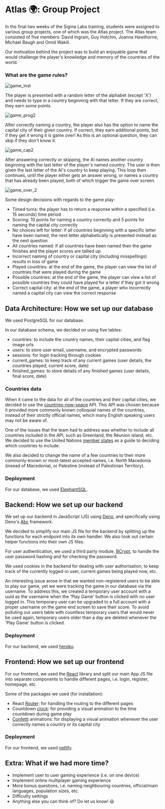 # Atlas :earth_africa:: Group Project

In the final two weeks of the Sigma Labs training, students were assigned to various group projects, one of which was the Atlas project. The Atlas team consisted of five members: David Ingram, Guy Hotchin, Joanna Hawthorne, Michael Baugh and Omid Wakili. 

Our motivation behind the project was to build an enjoyable game that would challenge the player's knowledge and memory of the countries of the world.

### What are the game rules?

![game_inst](https://user-images.githubusercontent.com/56037686/129879420-3e956025-a33a-40f3-a419-afae5bd9e2e0.PNG)

The player is presented with a random letter of the alphabet (except 'X') and needs to type in a country beginning with that letter. If they are correct, they earn some points.

![game_prog2](https://user-images.githubusercontent.com/56037686/129883181-682ff265-4003-4efc-905a-6b74c8dd7762.PNG)

After correctly naming a country, the player also has the option to name the capital city of their given country. If correct, they earn additional points, but if they get it wrong it is game over! As this is an optional question, they can skip if they don't know it.

![game_cap2](https://user-images.githubusercontent.com/56037686/129883188-4de92c09-f34c-4d32-a62a-a6afecd37a42.PNG)

After answering correctly or skipping, the AI names another country beginning with the last letter of the player's named country. The user is then given the last letter of the AI's country to keep playing. This loop then continues, until the player either gets an answer wrong, or names a country that has already been played, both of which trigger the game over screen. 

![game_over_2](https://user-images.githubusercontent.com/56037686/129883193-9dac5a6f-52fc-425c-999a-928e4ae55192.PNG)

Some design decisions with regards to the game play:
- Timed turns: the player has to return a response within a specified (i.e. 15 seconds) time period
- Scoring: 10 points for naming a country correctly and 5 points for naming the capital city correctly
- No choices left for letter: if all countries beginning with a specific letter have been named, the next letter alphabetically is presented instead as the next question
- All countries named: if all countries have been named then the game finishes and the player scores are tallied up
- Incorrect naming of country or capital city (including misspellings) results in loss of game
- Played countries: at the end of the game, the player can view the list of countries that were played during the game
- Possible countries: at the end of the game, the player can view a list of possible countries they could have played for a letter if they got it wrong
- Correct capital city: at the end of the game, a player who incorrectly named a capital city can view the correct response

## Data Architecture: How we set up our database

We used PostgreSQL for our database.

In our database schema, we decided on using five tables:

- countries: to include the country names, their capital cities, and flag image urls
- users: to store user email, username, and encrypted passwords
- sessions: for login tracking through cookies
- current_games: to keep track of any current games (user details, the countries played, current score, date)
- finished_games: to store details of any finished games (user details, final score, date)

### Countries data
When it came to the data for all of the countries and their capital cities, we decided to use the [countries-now-space](https://countriesnow.space) API. This API was chosen because it provided more commonly known colloquial names of the countries, instead of their strictly official names, which many English speaking users may not be aware of. 

One of the issues that the team had to address was whether to include all countries included in the API, such as Greenland, the Réunion island, etc. We decided to use the United Nations [member states](https://www.un.org/en/about-us/member-states) as a guide to deciding which countries to include. 

We also decided to change the name of a few countries to their more commonly-known or most-latest accepted names, i.e. North Macedonia (insead of Macedonia), or Palestine (instead of Palestinian Territory).

### Deployment

For our database, we used [ElephantSQL](https://www.elephantsql.com/).

## Backend: How we set up our backend

We set up our backend in JavaScript (JS) using [Deno](https://deno.land), and specifically using Deno's [Abc](https://deno.land/x/abc@v1.3.1) framework.

We decided to simplify our main JS file for the backend by splitting up the functions for each endpoint into its own handler. We also took out certain helper functions into their own JS files.

For user authentication, we used a third party module, [BCrypt](https://deno.land/x/bcrypt/mod.ts), to handle the user password hashing and for checking the password. 

We used cookies in the backend for dealing with user authorisation, to keep track of the currently logged-in user, current games being played now, etc.

An interesting issue arose in that we wanted non-registered users to be able to play our game, yet we were tracking the game in our database via the username. To address this, we created a temporary user account with a uuid as the username when the 'Play Game' button is clicked with no user logged in. This temporary user can be upgraded to a full account with a proper username on the game end screen to save their score. To avoid polluting our users table with countless temporary users that would never be used again, temporary users older than a day are deleted whenever the 'Play Game' button is clicked.

### Deployment

For our backend, we used [heroku](https://heroku.com/home).

## Frontend: How we set up our frontend

For our frontend, we used the [React](https://reactjs.org) library and split our main App JS file into separate components to handle different pages, i.e. login, register, homepage, etc.

Some of the packages we used (for installation):
- React [Router](https://reactrouter.com/web/guides/quick-start): for handling the routing to the different pages
- Countdown [clock](https://www.npmjs.com/package/react-countdown-clock): for providing a visual animation to the time countdown during game play
- [Confetti](https://www.npmjs.com/package/react-dom-confetti) animations: for displaying a visual animation whenever the user correctly names a country or its capital city

### Deployment

For our frontend, we used [netlify](https://www.netlify.com).

## Extra: What if we had more time?

- Implement user to user gaming experience (i.e. on one device)
- Implement online multiplayer gaming experience
- More bonus questions, i.e. naming neighbouring countries, official/main languages, population sizes, etc.
- Difficulty settings
- Anything else you can think of? Do let us know! :smiley:
